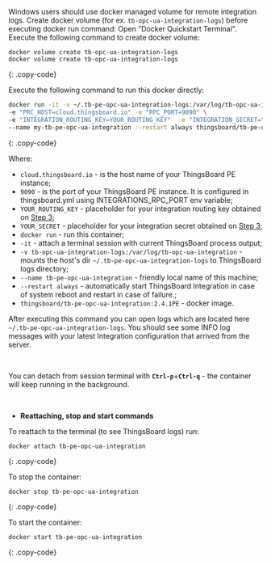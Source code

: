 Windows users should use docker managed volume for remote integration logs. 
Create docker volume (for ex. `tb-opc-ua-integration-logs`) before executing docker run command:
Open "Docker Quickstart Terminal". Execute the following command to create docker volume:

``` 
docker volume create tb-opc-ua-integration-logs
docker volume create tb-opc-ua-integration-logs
```
{: .copy-code}

Execute the following command to run this docker directly:

```bash
docker run -it -v ~/.tb-pe-opc-ua-integration-logs:/var/log/tb-opc-ua-integration \
-e "PRC_HOST=cloud.thingsboard.io" -e "RPC_PORT=9090" \
-e "INTEGRATION_ROUTING_KEY=YOUR_ROUTING_KEY"  -e "INTEGRATION_SECRET=YOUR_SECRET " \
--name my-tb-pe-opc-ua-integration --restart always thingsboard/tb-pe-opc-ua-integration:2.4.1PE
```
{: .copy-code}

Where: 
    
- `cloud.thingsboard.io` - is the host name of your ThingsBoard PE instance;
- `9090` - is the port of your ThingsBoard PE instance. It is configured in thingsboard.yml using INTEGRATIONS_RPC_PORT env variable;    
- `YOUR_ROUTING_KEY` - placeholder for your integration routing key obtained on [Step 3](/docs/user-guide/integrations/remote-integrations/#step-3-save-remote-integration-credentials);
- `YOUR_SECRET` - placeholder for your integration secret obtained on [Step 3](/docs/user-guide/integrations/remote-integrations/#step-3-save-remote-integration-credentials);
- `docker run`              - run this container;
- `-it`                     - attach a terminal session with current ThingsBoard process output;
- `-v tb-opc-ua-integration-logs:/var/log/tb-opc-ua-integration`   - mounts the host's dir `~/.tb-pe-opc-ua-integration-logs` to ThingsBoard logs directory;
- `--name tb-pe-opc-ua-integration`             - friendly local name of this machine;
- `--restart always`        - automatically start ThingsBoard Integration in case of system reboot and restart in case of failure.;
- `thingsboard/tb-pe-opc-ua-integration:2.4.1PE`          - docker image.

After executing this command you can open logs which are located here `~/.tb-pe-opc-ua-integration-logs`. 
You should see some INFO log messages with your latest Integration configuration that arrived from the server.

<br/>

You can detach from session terminal with **`Ctrl-p`**+**`Ctrl-q`** - the container will keep running in the background.

<br/>

- **Reattaching, stop and start commands**

To reattach to the terminal (to see ThingsBoard logs) run:

```
docker attach tb-pe-opc-ua-integration
```
{: .copy-code}

To stop the container:

```
docker stop tb-pe-opc-ua-integration
```
{: .copy-code}

To start the container:

```
docker start tb-pe-opc-ua-integration
```
{: .copy-code}

